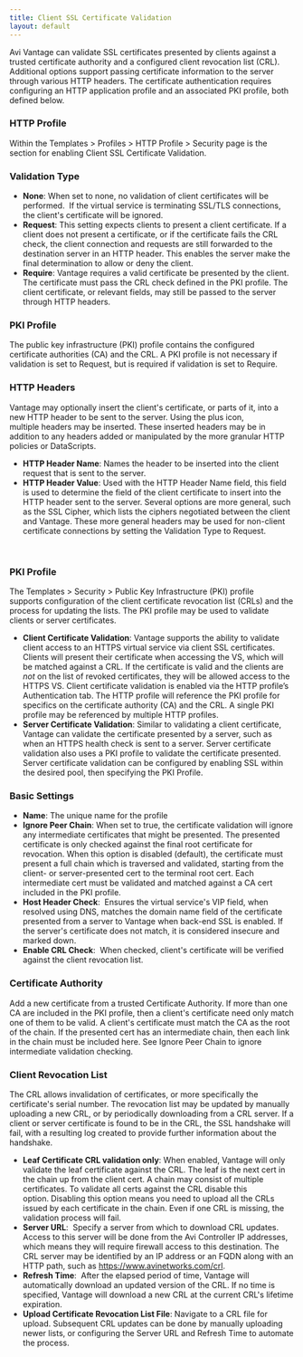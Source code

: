 ```yaml
---
title: Client SSL Certificate Validation
layout: default
---
```

Avi Vantage can validate SSL certificates presented by clients against a trusted certificate authority and a configured client revocation list (CRL). Additional options support passing certificate information to the server through various HTTP headers. The certificate authentication requires configuring an HTTP application profile and an associated PKI profile, both defined below.

### HTTP Profile

Within the Templates > Profiles > HTTP Profile > Security page is the section for enabling Client SSL Certificate Validation.

### Validation Type

* **None**: When set to none, no validation of client certificates will be performed.  If the virtual service is terminating SSL/TLS connections, the client's certificate will be ignored.
* **Request**: This setting expects clients to present a client certificate. If a client does not present a certificate, or if the certificate fails the CRL check, the client connection and requests are still forwarded to the destination server in an HTTP header. This enables the server make the final determination to allow or deny the client.
* **Require**: Vantage requires a valid certificate be presented by the client. The certificate must pass the CRL check defined in the PKI profile. The client certificate, or relevant fields, may still be passed to the server through HTTP headers.

### PKI Profile

The public key infrastructure (PKI) profile contains the configured certificate authorities (CA) and the CRL. A PKI profile is not necessary if validation is set to Request, but is required if validation is set to Require.

### HTTP Headers

Vantage may optionally insert the client's certificate, or parts of it, into a new HTTP header to be sent to the server. Using the plus icon, multiple headers may be inserted. These inserted headers may be in addition to any headers added or manipulated by the more granular HTTP policies or DataScripts.

* **HTTP Header Name**: Names the header to be inserted into the client request that is sent to the server.
* **HTTP Header Value**: Used with the HTTP Header Name field, this field is used to determine the field of the client certificate to insert into the HTTP header sent to the server. Several options are more general, such as the SSL Cipher, which lists the ciphers negotiated between the client and Vantage. These more general headers may be used for non-client certificate connections by setting the Validation Type to Request.

 

### PKI Profile

The Templates > Security > Public Key Infrastructure (PKI) profile supports configuration of the client certificate revocation list (CRLs) and the process for updating the lists. The PKI profile may be used to validate clients or server certificates.

* **Client Certificate Validation**: Vantage supports the ability to validate client access to an HTTPS virtual service via client SSL certificates. Clients will present their certificate when accessing the VS, which will be matched against a CRL. If the certificate is valid and the clients are *not* on the list of revoked certificates, they will be allowed access to the HTTPS VS.
Client certificate validation is enabled via the HTTP profile’s Authentication tab. The HTTP profile will reference the PKI profile for specifics on the certificate authority (CA) and the CRL. A single PKI profile may be referenced by multiple HTTP profiles.
* **Server Certificate Validation**: Similar to validating a client certificate, Vantage can validate the certificate presented by a server, such as when an HTTPS health check is sent to a server. Server certificate validation also uses a PKI profile to validate the certificate presented.
Server certificate validation can be configured by enabling SSL within the desired pool, then specifying the PKI Profile.

### Basic Settings

* **Name**: The unique name for the profile
* **Ignore Peer Chain**: When set to true, the certificate validation will ignore any intermediate certificates that might be presented. The presented certificate is only checked against the final root certificate for revocation. When this option is disabled (default), the certificate must present a full chain which is traversed and validated, starting from the client- or server-presented cert to the terminal root cert. Each intermediate cert must be validated and matched against a CA cert included in the PKI profile.
* **Host Header Check**:  Ensures the virtual service's VIP field, when resolved using DNS, matches the domain name field of the certificate presented from a server to Vantage when back-end SSL is enabled. If the server's certificate does not match, it is considered insecure and marked down.
* **Enable CRL Check**:  When checked, client's certificate will be verified against the client revocation list.

### Certificate Authority

Add a new certificate from a trusted Certificate Authority. If more than one CA are included in the PKI profile, then a client's certificate need only match one of them to be valid. A client's certificate must match the CA as the root of the chain. If the presented cert has an intermediate chain, then each link in the chain must be included here. See Ignore Peer Chain to ignore intermediate validation checking.

### Client Revocation List

The CRL allows invalidation of certificates, or more specifically the certificate's serial number. The revocation list may be updated by manually uploading a new CRL, or by periodically downloading from a CRL server. If a client or server certificate is found to be in the CRL, the SSL handshake will fail, with a resulting log created to provide further information about the handshake.

* **Leaf Certificate CRL validation only**: When enabled, Vantage will only validate the leaf certificate against the CRL. The leaf is the next cert in the chain up from the client cert. A chain may consist of multiple certificates. To validate all certs against the CRL disable this option. Disabling this option means you need to upload all the CRLs issued by each certificate in the chain. Even if one CRL is missing, the validation process will fail.
* **Server URL**:  Specify a server from which to download CRL updates. Access to this server will be done from the Avi Controller IP addresses, which means they will require firewall access to this destination. The CRL server may be identified by an IP address or an FQDN along with an HTTP path, such as https://www.avinetworks.com/crl.
* **Refresh Time**:  After the elapsed period of time, Vantage will automatically download an updated version of the CRL. If no time is specified, Vantage will download a new CRL at the current CRL's lifetime expiration.
* **Upload Certificate Revocation List File**: Navigate to a CRL file for upload. Subsequent CRL updates can be done by manually uploading newer lists, or configuring the Server URL and Refresh Time to automate the process.
